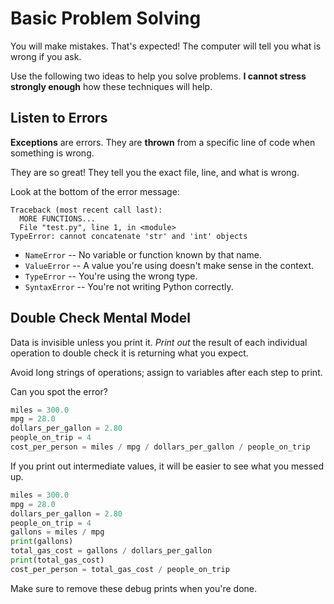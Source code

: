 # Basic Problem Solving
You will make mistakes.
That's expected!
The computer will tell you what is wrong if you ask.

Use the following two ideas to help you solve problems.
**I cannot stress strongly enough** how these techniques will help.

## Listen to Errors
**Exceptions** are errors.
They are **thrown** from a specific line of code when something is wrong.

They are so great!
They tell you the exact file, line, and what is wrong.

Look at the bottom of the error message:
```
Traceback (most recent call last):
  MORE FUNCTIONS...
  File "test.py", line 1, in <module>
TypeError: cannot concatenate 'str' and 'int' objects
```

* `NameError` -- No variable or function known by that name.
* `ValueError` -- A value you're using doesn't make sense in the context.
* `TypeError` -- You're using the wrong type.
* `SyntaxError` -- You're not writing Python correctly.

## Double Check Mental Model
Data is invisible unless you print it.
_Print out_ the result of each individual operation to double check it is returning what you expect.

Avoid long strings of operations; assign to variables after each step to print.

Can you spot the error?
```python
miles = 300.0
mpg = 28.0
dollars_per_gallon = 2.80
people_on_trip = 4
cost_per_person = miles / mpg / dollars_per_gallon / people_on_trip
```
If you print out intermediate values, it will be easier to see what you messed up.
```python
miles = 300.0
mpg = 28.0
dollars_per_gallon = 2.80
people_on_trip = 4
gallons = miles / mpg
print(gallons)
total_gas_cost = gallons / dollars_per_gallon
print(total_gas_cost)
cost_per_person = total_gas_cost / people_on_trip
```

Make sure to remove these debug prints when you're done.
